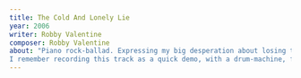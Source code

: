 ```yaml
---
title: The Cold And Lonely Lie
year: 2006
writer: Robby Valentine
composer: Robby Valentine
about: "Piano rock-ballad. Expressing my big desperation about losing the one I loved.
I remember recording this track as a quick demo, with a drum-machine, for the drummer to rehearse . When I wanted to record the vocal on the final recording again, it couldn’t be done. It was just too painful to reproduce the ‘pain’ I captured on the quick vocal-take recorded for the demo that had the intention I wanted. So I used that vocal-track."
---
```

